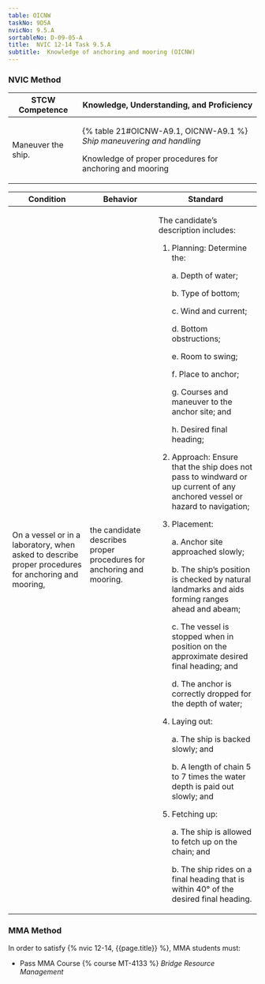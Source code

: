 ```yaml
---
table: OICNW
taskNo: 9D5A
nvicNo: 9.5.A 
sortableNo: D-09-05-A
title:  NVIC 12-14 Task 9.5.A 
subtitle:  Knowledge of anchoring and mooring (OICNW)
---
```






### NVIC Method

<a style="display:none;" onclick="togglevisibility('nvic_methods')" >Show NVIC method.</a>

<div id='nvic_methods' class='show'>

<table>
<thead>
<tr>
<th class='forty'> STCW Competence </th>
<th class='sixty'> Knowledge, Understanding, and Proficiency </th>
</tr>
</thead>

<tbody>
<tr><td markdown='1'>

Maneuver the ship.

</td><td markdown='1'>

{% table 21#OICNW-A9.1, OICNW-A9.1 %} *Ship maneuvering and handling*

Knowledge of proper procedures for anchoring and mooring

</td></tr>


</tbody>
</table>


<table>
<thead>
<tr><th class='twenty'>  Condition </th><th class='twenty'> Behavior </th><th  class='sixty'>Standard </th></tr>
</thead>
<tbody >



<tr><td markdown='1'>

On a vessel or in a laboratory, when asked to describe proper procedures for anchoring and mooring,

</td><td markdown='1'>

the candidate describes proper procedures for anchoring and mooring.

<br>

<div class="tooltip" markdown='1'>



</div>


</td><td markdown='1'>

The candidate’s description includes:

1. Planning:  Determine the:

     a. Depth of water;

     b. Type of bottom;

     c. Wind and current;

     d. Bottom obstructions;

     e. Room to swing;

     f. Place to anchor;

     g. Courses and maneuver to the anchor site; and

     h. Desired final heading;

2. Approach:  Ensure that the ship does not pass to windward or up current of any anchored vessel or hazard to navigation;

3. Placement:

     a. Anchor site approached slowly;

     b. The ship’s position is checked by natural landmarks and aids forming ranges ahead and abeam;

     c. The vessel is stopped when in position on the approximate desired final heading; and

     d. The anchor is correctly dropped for the depth of water;

4. Laying out:

     a. The ship is backed slowly; and

     b. A length of chain 5 to 7 times the water depth is paid out slowly; and

5. Fetching up:

     a. The ship is allowed to fetch up on the chain; and

     b. The ship rides on a final heading that is within 40° of the desired final heading.

</td></tr>
</tbody>
</table>
</div>


### MMA Method

In order to satisfy  {% nvic 12-14, {{page.title}}  %}, MMA students must:

* Pass MMA Course {% course MT-4133 %}  *Bridge Resource Management*